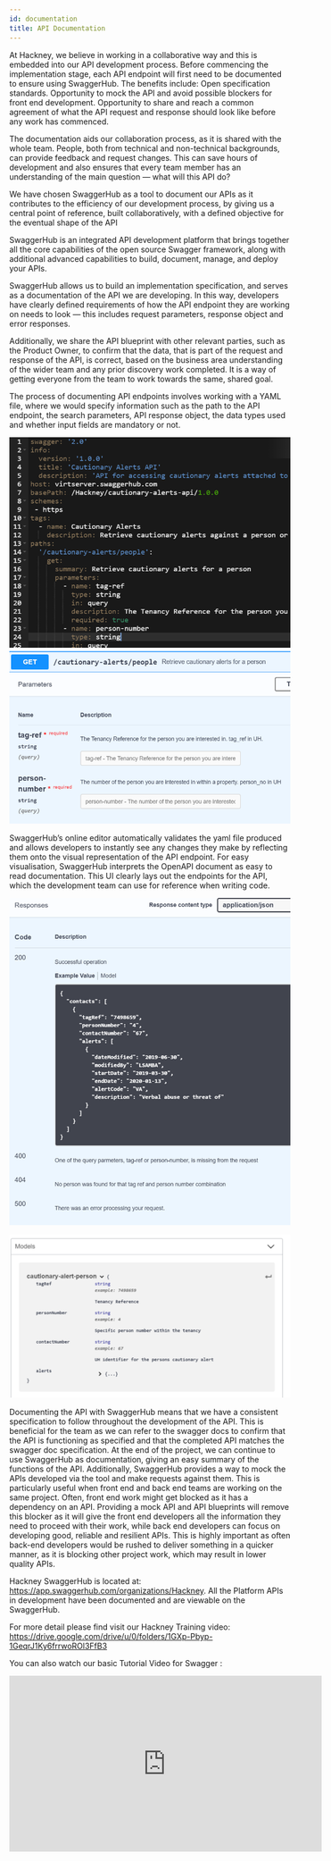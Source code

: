 ```yaml
---
id: documentation
title: API Documentation
---
```


At Hackney, we believe in working in a collaborative way and this is embedded into our API development process. Before commencing the implementation stage, each API endpoint will first need to be documented to ensure using SwaggerHub. The benefits include:
Open specification standards.
Opportunity to mock the API and avoid possible blockers for front end development.
Opportunity to share and reach a common agreement of what the API request and response should look like before any work has commenced.

The documentation aids our collaboration process, as it is shared with the whole team. People, both from technical and non-technical backgrounds, can provide feedback and request changes. This can save hours of development and also ensures that every team member has an understanding of the main question — what will this API do?

We have chosen SwaggerHub as a tool to document our APIs as it contributes to the efficiency of our development process, by giving us a central point of reference, built collaboratively, with a defined objective for the eventual shape of the API


SwaggerHub is an integrated API development platform that brings together all the core capabilities of the open source Swagger framework, along with additional advanced capabilities to build, document, manage, and deploy your APIs.

SwaggerHub allows us to build an implementation specification, and serves as a documentation of the API we are developing. In this way, developers have clearly defined requirements of how the API endpoint they are working on needs to look — this includes request parameters, response object and error responses.

Additionally, we share the API blueprint with other relevant parties, such as the Product Owner, to confirm that the data, that is part of the request and response of the API, is correct, based on the business area understanding of the wider team and any prior discovery work completed. It is a way of getting everyone from the team to work towards the same, shared goal.

The process of documenting API endpoints involves working with a YAML file, where we would specify information such as the path to the API endpoint, the search parameters, API response object, the data types used and whether input fields are mandatory or not.


![alt text](./doc-images/screenshot1.png)
![alt text](./doc-images/screenshot2.png)

SwaggerHub’s online editor automatically validates the yaml file produced and allows developers to instantly see any changes they make by reflecting them onto the visual representation of the API endpoint. For easy visualisation, SwaggerHub interprets the OpenAPI document as easy to read documentation. This UI clearly lays out the endpoints for the API, which the development team can use for reference when writing code.

![alt text](./doc-images/screenshot3.png)

![alt text](./doc-images/screenshot4.png)


Documenting the API with SwaggerHub means that we have a consistent specification to follow throughout the development of the API. This is beneficial for the team as we can refer to the swagger docs to confirm that the API is functioning as specified and that the completed API matches the swagger doc specification. At the end of the project, we can continue to use SwaggerHub as documentation, giving an easy summary of the functions of the API.
Additionally, SwaggerHub provides a way to mock the APIs developed via the tool and make requests against them. This is particularly useful when front end and back end teams are working on the same project. Often, front end work might get blocked as it has a dependency on an API. Providing a mock API and API blueprints will remove this blocker as it will give the front end developers all the information they need to proceed with their work, while back end developers can focus on developing good, reliable and resilient APIs. This is highly important as often back-end developers would be rushed to deliver something in a quicker manner, as it is blocking other project work, which may result in lower quality APIs.

Hackney SwaggerHub is located at: https://app.swaggerhub.com/organizations/Hackney.   All the Platform APIs in development have been documented and are viewable on the SwaggerHub.

For more detail please find visit our Hackney Training video:
https://drive.google.com/drive/u/0/folders/1GXp-Pbyp-1GeqrJ1Ky6frrwoROl3FfB3

You can also watch our basic Tutorial Video for Swagger :
<iframe width="560" height="315" src="https://www.youtube.com/embed/QYQNgeDuqok" title="YouTube video player" frameborder="0" allow="accelerometer; autoplay; clipboard-write; encrypted-media; gyroscope; picture-in-picture" allowfullscreen></iframe>
